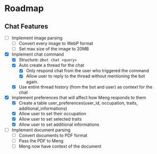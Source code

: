 # Roadmap

## Chat Features

-   [ ] Implement image parsing
    -   [ ] Convert every image to WebP format
    -   [ ] Set max size of the image to 20MB
-   [x] Implement chat command
    -   [x] Structure: `@bot chat <query>`
    -   [x] Auto create a thread for the chat
        -   [x] Only respond chat from the user who triggered the command
        -   [x] Allow user to reply to the thread without mentioning the bot again.
    -   [x] Use entire thread history (from the bot and user) as context for the chat
-   [x] Implement preferences that will affect how Meng responds to them
    -   [x] Create a table user_preferences(user_id, occupation, traits, additional_informations)
    -   [x] Allow user to set their occupation
    -   [x] Allow user to set selected traits
    -   [x] Allow user to set additional informations
-   [ ] Implement document parsing
    -   [ ] Convert documents to PDF format
    -   [ ] Pass the PDF to Meng
    -   [ ] Meng now have context of the document
